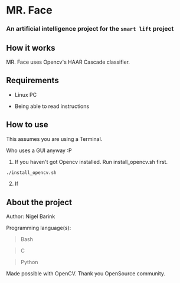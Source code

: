 # MR. Face 
### An artificial intelligence project for the `smart lift` project

## How it works
MR. Face uses Opencv's HAAR Cascade classifier.

## Requirements 

- Linux PC

- Being able to read instructions


## How to use 
This assumes you are using a Terminal.

Who uses a GUI anyway :P

1. If you haven't got Opencv installed. Run install_opencv.sh first.

```bash
./install_opencv.sh
```

2. If  

## About the project 

Author: Nigel Barink

Programming language(s): 

>Bash

>C

>Python

Made possible with OpenCV.
Thank you OpenSource community.